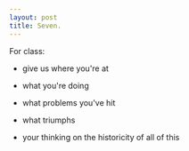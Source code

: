 ```yaml
---
layout: post
title: Seven.
---
```


For class:

- give us where you're at 

- what you're doing 

- what problems you've hit

- what triumphs

- your thinking on the historicity of all of this
